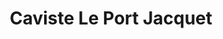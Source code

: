 ---
title: "Caviste Le Port Jacquet"
url: /saint-cast-le-guildo/caviste-le-port-jacquet/
shop: Spirituosen
---